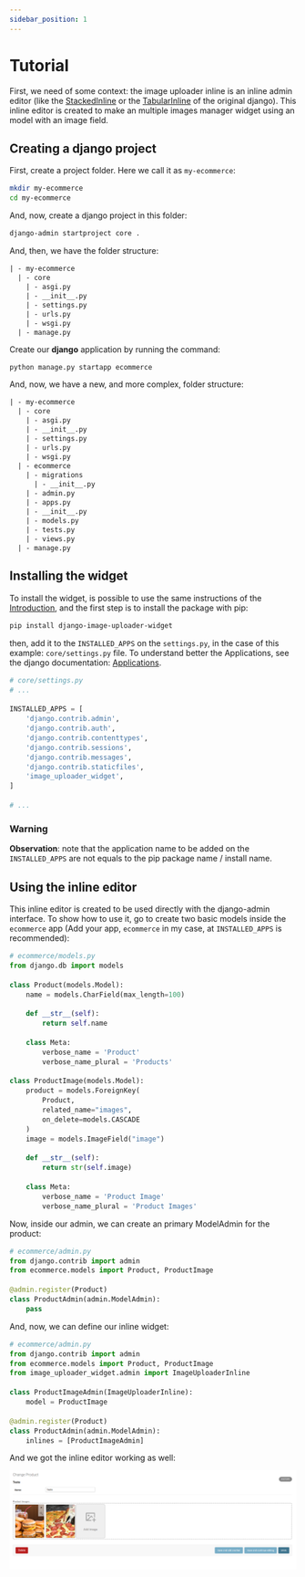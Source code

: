 ```yaml
---
sidebar_position: 1
---
```


# Tutorial

First, we need of some context: the image uploader inline is an inline admin editor (like the [StackedInline](https://docs.djangoproject.com/en/4.0/ref/contrib/admin/#django.contrib.admin.StackedInline) or the [TabularInline](https://docs.djangoproject.com/en/4.0/ref/contrib/admin/#django.contrib.admin.TabularInline) of the original django). This inline editor is created to make an multiple images manager widget using an model with an image field.

## Creating a django project

First, create a project folder. Here we call it as `my-ecommerce`:

```bash
mkdir my-ecommerce
cd my-ecommerce
```

And, now, create a django project in this folder:

```bash
django-admin startproject core .
```

And, then, we have the folder structure:

```
| - my-ecommerce
  | - core
    | - asgi.py
    | - __init__.py
    | - settings.py
    | - urls.py
    | - wsgi.py
  | - manage.py
```

Create our **django** application by running the command:

```
python manage.py startapp ecommerce
```

And, now, we have a new, and more complex, folder structure:

```
| - my-ecommerce
  | - core
    | - asgi.py
    | - __init__.py
    | - settings.py
    | - urls.py
    | - wsgi.py
  | - ecommerce
    | - migrations
      | - __init__.py
    | - admin.py
    | - apps.py
    | - __init__.py
    | - models.py
    | - tests.py
    | - views.py
  | - manage.py
```

## Installing the widget

To install the widget, is possible to use the same instructions of the [Introduction](../intro.md), and the first step is to install the package with pip:

```bash
pip install django-image-uploader-widget
```

then, add it to the `INSTALLED_APPS` on the `settings.py`, in the case of this example: `core/settings.py` file. To understand better the Applications, see the django documentation: [Applications](https://docs.djangoproject.com/en/3.2/ref/applications/).

```python
# core/settings.py
# ...

INSTALLED_APPS = [
    'django.contrib.admin',
    'django.contrib.auth',
    'django.contrib.contenttypes',
    'django.contrib.sessions',
    'django.contrib.messages',
    'django.contrib.staticfiles',
    'image_uploader_widget',
]

# ...
```

### Warning

**Observation**: note that the application name to be added on the `INSTALLED_APPS` are not equals to the pip package name / install name.

## Using the inline editor

This inline editor is created to be used directly with the django-admin interface. To show how to use it, go to create two basic models inside the `ecommerce` app (Add your app, `ecommerce` in my case, at `INSTALLED_APPS` is recommended):

```python
# ecommerce/models.py
from django.db import models

class Product(models.Model):
    name = models.CharField(max_length=100)

    def __str__(self):
        return self.name
    
    class Meta:
        verbose_name = 'Product'
        verbose_name_plural = 'Products'

class ProductImage(models.Model):
    product = models.ForeignKey(
        Product,
        related_name="images",
        on_delete=models.CASCADE
    )
    image = models.ImageField("image")

    def __str__(self):
        return str(self.image)
    
    class Meta:
        verbose_name = 'Product Image'
        verbose_name_plural = 'Product Images'
```

Now, inside our admin, we can create an primary ModelAdmin for the product:

```python
# ecommerce/admin.py
from django.contrib import admin
from ecommerce.models import Product, ProductImage

@admin.register(Product)
class ProductAdmin(admin.ModelAdmin):
    pass
```

And, now, we can define our inline widget:

```python
# ecommerce/admin.py
from django.contrib import admin
from ecommerce.models import Product, ProductImage
from image_uploader_widget.admin import ImageUploaderInline

class ProductImageAdmin(ImageUploaderInline):
    model = ProductImage

@admin.register(Product)
class ProductAdmin(admin.ModelAdmin):
    inlines = [ProductImageAdmin]
```

And we got the inline editor working as well:

![Image Uploader Widget](/img/tutorials/admin_demo.png)

